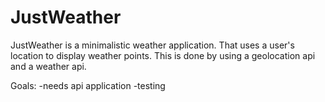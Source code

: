 # JustWeather
JustWeather is a minimalistic weather application. That uses a user's location to display weather points.
This is done by using a geolocation api and a weather api.


Goals:
-needs api application
-testing
